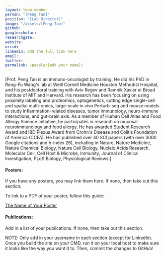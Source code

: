 ```yaml
---
layout: team-member
person: "[Peng Tan]"
position: "[Lab Director]"
image: "/assets/[Peng Tan]"
github: 
googlescholar: 
researchgate: 
website: 
orcid: 
linkedin: add the full link here
email:
twitter:
permalink: /people/[add your name]/
---
```


[Prof. Peng Tan is an immuno-oncologist by training. He did his PhD in Rong-Fu Wang's lab at Weill Cornell Medicine Houston Methodist Hospital, and his postdoctoral training with Aviv Regev and Ramnik Xavier at Broad Institute of MIT and Harvard. His research has been focusing on using proximity labeling and proteomics, optogenetics, cutting edge single-cell and spatial multi-omics, large-scale in vivo Perturb-seq and mouse models to study inflammation-related diseases, tumor immunology, neuro-immune interactions, and gut-brain axis. As a member of Human Cell Atlas and Food Allergy Science Initiative, he participates in research on mucosal neuroimmunology and food allergy. He has awarded Student Research Award and IBD Plexus Award from Crohn's Disease and Colitis Foundation of America (CCFA). He has published over 40 SCI papers (with over 3000 Google citations and h-index 26), including in Nature, Nature Medicine, Nature Chemical Biology, Nature Cell Biology, Nucleic Acids Research, Molecular Cell, Cell Host & Microbe, Immunity, Journal of Clinical Investigation, PLoS Biology, Physiological Reviews.]

#### Posters:

If you have any posters, you may link them here. If none, then take out this section.

To link to a PDF of your poster, follow this guide:

[The Name of Your Poster](/assets/posters/name-of-file.pdf)

#### Publications:

Add in a list of your publications. If none, then take out this section.

NOTE: Only add in your username in each section (except for LinkedIn). Once you build the site on your CMD, run it on your local host to make sure it looks like the way you want it to. Then, commit the changes to GitHub!
